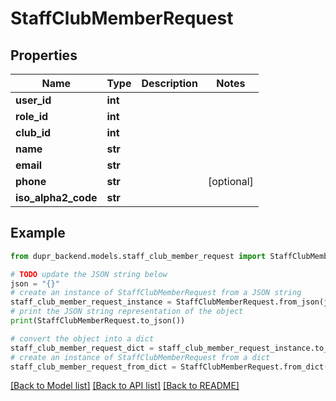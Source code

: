 # StaffClubMemberRequest


## Properties

Name | Type | Description | Notes
------------ | ------------- | ------------- | -------------
**user_id** | **int** |  | 
**role_id** | **int** |  | 
**club_id** | **int** |  | 
**name** | **str** |  | 
**email** | **str** |  | 
**phone** | **str** |  | [optional] 
**iso_alpha2_code** | **str** |  | 

## Example

```python
from dupr_backend.models.staff_club_member_request import StaffClubMemberRequest

# TODO update the JSON string below
json = "{}"
# create an instance of StaffClubMemberRequest from a JSON string
staff_club_member_request_instance = StaffClubMemberRequest.from_json(json)
# print the JSON string representation of the object
print(StaffClubMemberRequest.to_json())

# convert the object into a dict
staff_club_member_request_dict = staff_club_member_request_instance.to_dict()
# create an instance of StaffClubMemberRequest from a dict
staff_club_member_request_from_dict = StaffClubMemberRequest.from_dict(staff_club_member_request_dict)
```
[[Back to Model list]](../README.md#documentation-for-models) [[Back to API list]](../README.md#documentation-for-api-endpoints) [[Back to README]](../README.md)


